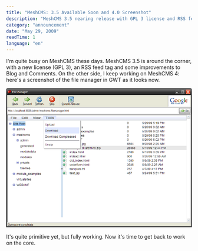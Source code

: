 ```yaml
---
title: "MeshCMS: 3.5 Available Soon and 4.0 Screenshot"
description: "MeshCMS 3.5 nearing release with GPL 3 license and RSS feed support, while MeshCMS 4 development continues with a new GWT-based file manager."
category: "announcement"
date: "May 29, 2009"
readTime: 1
language: "en"
---
```


I'm quite busy on MeshCMS these days. MeshCMS 3.5 is around the corner, with a new license (GPL 3), an RSS feed tag and some improvements to Blog and Comments. On the other side, I keep working on MeshCMS 4: here's a screenshot of the file manager in GWT as it looks now.

![File Manager in GWT](/images/blog/gwt_filemanager.png)

It's quite primitive yet, but fully working. Now it's time to get back to work on the core.
